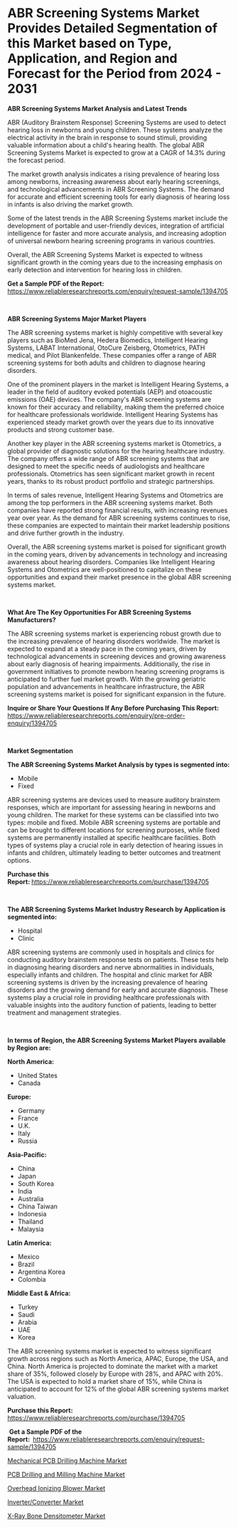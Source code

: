 <p><h1>ABR Screening Systems Market Provides Detailed Segmentation of this Market based on Type, Application, and Region and Forecast for the Period from 2024 - 2031</h1></p><p><strong>ABR Screening Systems Market Analysis and Latest Trends</strong></p>
<p><p>ABR (Auditory Brainstem Response) Screening Systems are used to detect hearing loss in newborns and young children. These systems analyze the electrical activity in the brain in response to sound stimuli, providing valuable information about a child's hearing health. The global ABR Screening Systems Market is expected to grow at a CAGR of 14.3% during the forecast period.</p><p>The market growth analysis indicates a rising prevalence of hearing loss among newborns, increasing awareness about early hearing screenings, and technological advancements in ABR Screening Systems. The demand for accurate and efficient screening tools for early diagnosis of hearing loss in infants is also driving the market growth.</p><p>Some of the latest trends in the ABR Screening Systems market include the development of portable and user-friendly devices, integration of artificial intelligence for faster and more accurate analysis, and increasing adoption of universal newborn hearing screening programs in various countries.</p><p>Overall, the ABR Screening Systems Market is expected to witness significant growth in the coming years due to the increasing emphasis on early detection and intervention for hearing loss in children.</p></p>
<p><strong>Get a Sample PDF of the Report:&nbsp;</strong> <a href="https://www.reliableresearchreports.com/enquiry/request-sample/1394705">https://www.reliableresearchreports.com/enquiry/request-sample/1394705</a></p>
<p>&nbsp;</p>
<p><strong>ABR Screening Systems Major Market Players</strong></p>
<p><p>The ABR screening systems market is highly competitive with several key players such as BioMed Jena, Hedera Biomedics, Intelligent Hearing Systems, LABAT International, OtoCure Zeisberg, Otometrics, PATH medical, and Pilot Blankenfelde. These companies offer a range of ABR screening systems for both adults and children to diagnose hearing disorders.</p><p>One of the prominent players in the market is Intelligent Hearing Systems, a leader in the field of auditory evoked potentials (AEP) and otoacoustic emissions (OAE) devices. The company's ABR screening systems are known for their accuracy and reliability, making them the preferred choice for healthcare professionals worldwide. Intelligent Hearing Systems has experienced steady market growth over the years due to its innovative products and strong customer base.</p><p>Another key player in the ABR screening systems market is Otometrics, a global provider of diagnostic solutions for the hearing healthcare industry. The company offers a wide range of ABR screening systems that are designed to meet the specific needs of audiologists and healthcare professionals. Otometrics has seen significant market growth in recent years, thanks to its robust product portfolio and strategic partnerships.</p><p>In terms of sales revenue, Intelligent Hearing Systems and Otometrics are among the top performers in the ABR screening systems market. Both companies have reported strong financial results, with increasing revenues year over year. As the demand for ABR screening systems continues to rise, these companies are expected to maintain their market leadership positions and drive further growth in the industry.</p><p>Overall, the ABR screening systems market is poised for significant growth in the coming years, driven by advancements in technology and increasing awareness about hearing disorders. Companies like Intelligent Hearing Systems and Otometrics are well-positioned to capitalize on these opportunities and expand their market presence in the global ABR screening systems market.</p></p>
<p>&nbsp;</p>
<p><strong>What Are The Key Opportunities For ABR Screening Systems Manufacturers?</strong></p>
<p><p>The ABR screening systems market is experiencing robust growth due to the increasing prevalence of hearing disorders worldwide. The market is expected to expand at a steady pace in the coming years, driven by technological advancements in screening devices and growing awareness about early diagnosis of hearing impairments. Additionally, the rise in government initiatives to promote newborn hearing screening programs is anticipated to further fuel market growth. With the growing geriatric population and advancements in healthcare infrastructure, the ABR screening systems market is poised for significant expansion in the future.</p></p>
<p><strong>Inquire or Share Your Questions If Any Before Purchasing This Report:</strong> <a href="https://www.reliableresearchreports.com/enquiry/pre-order-enquiry/1394705">https://www.reliableresearchreports.com/enquiry/pre-order-enquiry/1394705</a></p>
<p>&nbsp;</p>
<p><strong>Market Segmentation</strong></p>
<p><strong>The ABR Screening Systems Market Analysis by types is segmented into:</strong></p>
<p><ul><li>Mobile</li><li>Fixed</li></ul></p>
<p><p>ABR screening systems are devices used to measure auditory brainstem responses, which are important for assessing hearing in newborns and young children. The market for these systems can be classified into two types: mobile and fixed. Mobile ABR screening systems are portable and can be brought to different locations for screening purposes, while fixed systems are permanently installed at specific healthcare facilities. Both types of systems play a crucial role in early detection of hearing issues in infants and children, ultimately leading to better outcomes and treatment options.</p></p>
<p><strong>Purchase this Report:&nbsp;</strong><a href="https://www.reliableresearchreports.com/purchase/1394705">https://www.reliableresearchreports.com/purchase/1394705</a></p>
<p>&nbsp;</p>
<p><strong>The ABR Screening Systems Market Industry Research by Application is segmented into:</strong></p>
<p><ul><li>Hospital</li><li>Clinic</li></ul></p>
<p><p>ABR screening systems are commonly used in hospitals and clinics for conducting auditory brainstem response tests on patients. These tests help in diagnosing hearing disorders and nerve abnormalities in individuals, especially infants and children. The hospital and clinic market for ABR screening systems is driven by the increasing prevalence of hearing disorders and the growing demand for early and accurate diagnosis. These systems play a crucial role in providing healthcare professionals with valuable insights into the auditory function of patients, leading to better treatment and management strategies.</p></p>
<p>&nbsp;</p>
<p><strong>In terms of Region, the ABR Screening Systems Market Players available by Region are:</strong></p>
<p>
    <p> <strong> North America: </strong>
        <ul>
            <li>United States</li>
            <li>Canada</li>
        </ul>
        </p> 
    <p> <strong> Europe: </strong>
        <ul>
            <li>Germany</li>
            <li>France</li>
            <li>U.K.</li>
            <li>Italy</li>
            <li>Russia</li>
        </ul>
        </p> 
    <p> <strong> Asia-Pacific: </strong>
        <ul>
            <li>China</li>
            <li>Japan</li>
            <li>South Korea</li>
            <li>India</li>
            <li>Australia</li>
            <li>China Taiwan</li>
            <li>Indonesia</li>
            <li>Thailand</li>
            <li>Malaysia</li>
        </ul>
        </p> 
    <p> <strong> Latin America: </strong>
        <ul>
            <li>Mexico</li>
            <li>Brazil</li>
            <li>Argentina Korea</li>
            <li>Colombia</li>
        </ul>
        </p> 
    <p> <strong> Middle East & Africa: </strong>
        <ul>
            <li>Turkey</li>
            <li>Saudi</li>
            <li>Arabia</li>
            <li>UAE</li>
            <li>Korea</li>
        </ul>
    </p>
    </p>
<p><p>The ABR screening systems market is expected to witness significant growth across regions such as North America, APAC, Europe, the USA, and China. North America is projected to dominate the market with a market share of 35%, followed closely by Europe with 28%, and APAC with 20%. The USA is expected to hold a market share of 15%, while China is anticipated to account for 12% of the global ABR screening systems market valuation.</p></p>
<p><strong>Purchase this Report: </strong><a href="https://www.reliableresearchreports.com/purchase/1394705">https://www.reliableresearchreports.com/purchase/1394705</a></p>
<p>&nbsp;<strong>Get a Sample PDF of the Report:&nbsp;&nbsp;</strong><a href="https://www.reliableresearchreports.com/enquiry/request-sample/1394705">https://www.reliableresearchreports.com/enquiry/request-sample/1394705</a></p>
<p><strong></strong></p>
<p><p><a href="https://medium.com/p/da0b1041a8dc/edit">Mechanical PCB Drilling Machine Market</a></p><p><a href="https://medium.com/p/d36f5b524824/edit">PCB Drilling and Milling Machine Market</a></p><p><a href="https://medium.com/p/c2d5687d7fa7/edit">Overhead Ionizing Blower Market</a></p><p><a href="https://github.com/vimar16th/Market-Research-Report-List-3/blob/main/inverterconverter-market.md">Inverter/Converter Market</a></p><p><a href="https://github.com/JameTravis/Market-Research-Report-List-3/blob/main/x-ray-bone-densitometer-market.md">X-Ray Bone Densitometer Market</a></p></p>